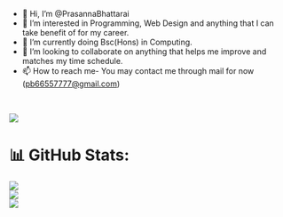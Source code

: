 - 👋 Hi, I’m @PrasannaBhattarai
- 👀 I’m interested in Programming, Web Design and anything that I can take benefit of for my career.
- 🌱 I’m currently doing Bsc(Hons) in Computing.
- 💞️ I’m looking to collaborate on anything that helps me improve and matches my time schedule.
- 📫 How to reach me- You may contact me through mail for now (pb66557777@gmail.com)
<br>

![](https://komarev.com/ghpvc/?username=PrasannaBhattarai&color=orange)


# 📊 GitHub Stats:
![](https://github-readme-stats.vercel.app/api/top-langs/?username=PrasannaBhattarai&theme=dark&hide_border=false&include_all_commits=true&count_private=true&layout=compact)
<br/>
![](https://github-readme-stats.vercel.app/api?username=PrasannaBhattarai&theme=dark&hide_border=false&include_all_commits=true&count_private=true)<br/>
![](https://github-readme-streak-stats.herokuapp.com/?user=PrasannaBhattarai&theme=dark&hide_border=false)<br/>
